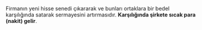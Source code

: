 Firmanın yeni hisse senedi çıkararak ve bunları ortaklara bir bedel karşılığında satarak sermayesini artırmasıdır. **Karşılığında şirkete sıcak para (nakit) gelir**.